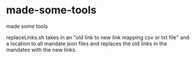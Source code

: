 # made-some-tools
made some tools 

replaceLinks.sh takes in an "old link to new link mapping csv or txt file" and a location to all mandate json files and replaces the old links in the mandates with the new links. 
